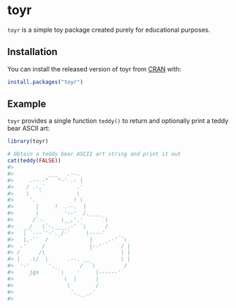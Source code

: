 
<!-- README.md is generated from README.Rmd. Please edit that file -->

# toyr

<!-- badges: start -->

<!-- badges: end -->

`toyr` is a simple toy package created purely for educational purposes.

## Installation

You can install the released version of toyr from
[CRAN](https://CRAN.R-project.org) with:

``` r
install.packages("toyr")
```

## Example

`toyr` provides a single function `teddy()` to return and optionally
print a teddy bear ASCII art:

``` r
library(toyr)

# Obtain a teddy bear ASCII art string and print it out
cat(teddy(FALSE))
#> 
#>           ___   .--.
#>     .--.-"   "-' .- |
#>    / .-,`          .'
#>    \   `           \
#>     '.            ! \
#>       |     !  .--.  |
#>       \        '--'  /.____
#>      /`-.     \__,'.'      `\
#>   __/   \`-.____.-' `\      /
#>   | `---`'-'._/-`     \----'    _ 
#>   |,-'`  /             |    _.-' `\
#>  .'     /              |--'`     / |
#> /      /\              `         | |
#> |   .\/  \      .--. __          \ |
#>  '-'      '._       /  `\         /
#>     jgs      `\    '     |------'`
#>                \  |      |
#>                 \        /
#>                  '._  _.'
#>                     ``
```
